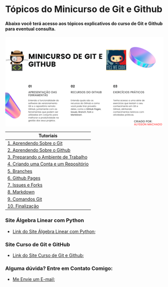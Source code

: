 # Tópicos do Minicurso de Git e Github
#### Abaixo você terá acesso aos tópicos explicativos do curso de Git e Github para eventual consulta.

![apresentacao-git-github](https://github.com/Alyssonmach/Minicurso-Git-e-GitHub/blob/gh-pages/Imagens/minicurso-git-github.png)

|**Tutoriais**|
|------------------------|
|[1. Aprendendo Sobre o Git](https://alyssonmach.github.io/Minicurso-Git-e-GitHub/AprendendoSobreoGit.html)|
|[2. Aprendendo Sobre o Github](https://alyssonmach.github.io/Minicurso-Git-e-GitHub/AprendendoGitHub.html)|
|[3. Preparando o Ambiente de Trabalho](https://alyssonmach.github.io/Minicurso-Git-e-GitHub/InstalacoesGitHub.html)|
|[4. Criando uma Conta e um Repositório](https://alyssonmach.github.io/Minicurso-Git-e-GitHub/RepositorioGitHub.html)|
|[5. Branches](https://alyssonmach.github.io/Minicurso-Git-e-GitHub/UsandoBranches.html)|
|[6. Github Pages](https://alyssonmach.github.io/Minicurso-Git-e-GitHub/UsandoGitHubPages.html)|
|[7. Issues e Forks](https://alyssonmach.github.io/Minicurso-Git-e-GitHub/IssueFork.html)|
|[8. Markdown](https://alyssonmach.github.io/Minicurso-Git-e-GitHub/CriandoEmMarkdown.html)|
|[9. Comandos Git](http://comandosgit.github.io/)|
|[10. Finalização](https://alyssonmach.github.io/Minicurso-Git-e-GitHub/listadeformulario.html)|  

### Site Álgebra Linear com Python
- [Link do Site Álgebra Linear com Python](https://algebralinearufcg.github.io);

### Site Curso de Git e GitHub
- [Link do Site Curso de Git e Github](https://alyssonmach.github.io/Minicurso-Git-e-GitHub/index.html);

### Alguma dúvida? Entre em Contato Comigo:
- [Me Envie um E-mail](mailto:alysson.barbosa@ee.ufcg.edu.br);
